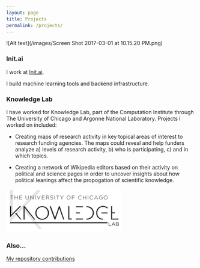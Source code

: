 ```yaml
---
layout: page
title: Projects
permalink: /projects/
---
```


![Alt text](/images/Screen Shot 2017-03-01 at 10.15.20 PM.png)

### Init.ai

I work at [Init.ai](http://init.ai).

I build machine learning tools and backend infrastructure. 

### Knowledge Lab

I have worked for Knowledge Lab, part of the Computation Institute through The University of Chicago and Argonne National Laboratory.  Projects I worked on included:

* Creating maps of research activity in key topical areas of interest to research funding agencies. The maps could reveal and help funders analyze a) levels of research activity, b) who is participating, c) and in which topics.

* Creating a network of Wikipedia editors based on their activity on political and science pages in order to uncover insights about how political leanings affect the propogation of scientific knowledge.

![Alt text](/images/klab.png)


### Also...

[My repository contributions](http://github.com/meganbarnes)
